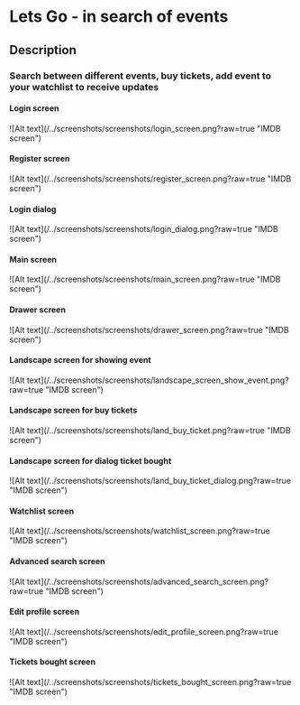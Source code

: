 # Lets Go - in search of events

<h2>Description</h2>
<h3>
	Search between different events, buy tickets, add event to your watchlist to receive updates
</h3>

<h4>
	Login screen
</h4>
	![Alt text](/../screenshots/screenshots/login_screen.png?raw=true "IMDB screen")
<h4>
	Register screen
</h4>
	![Alt text](/../screenshots/screenshots/register_screen.png?raw=true "IMDB screen")
<h4>
	Login dialog
</h4>
	![Alt text](/../screenshots/screenshots/login_dialog.png?raw=true "IMDB screen")
<h4>
	Main screen
</h4>
	![Alt text](/../screenshots/screenshots/main_screen.png?raw=true "IMDB screen")
<h4>
	Drawer screen
</h4>
	![Alt text](/../screenshots/screenshots/drawer_screen.png?raw=true "IMDB screen")
<h4>
	Landscape screen for showing event
</h4>
	![Alt text](/../screenshots/screenshots/landscape_screen_show_event.png?raw=true "IMDB screen")
<h4>
	Landscape screen for buy tickets
</h4>
	![Alt text](/../screenshots/screenshots/land_buy_ticket.png?raw=true "IMDB screen")
<h4>
	Landscape screen for dialog ticket bought
</h4>
	![Alt text](/../screenshots/screenshots/land_buy_ticket_dialog.png?raw=true "IMDB screen")
<h4>
	Watchlist screen
</h4>
	![Alt text](/../screenshots/screenshots/watchlist_screen.png?raw=true "IMDB screen")
<h4>
	Advanced search screen
</h4>
	![Alt text](/../screenshots/screenshots/advanced_search_screen.png?raw=true "IMDB screen")
<h4>
	Edit profile screen
</h4>
	![Alt text](/../screenshots/screenshots/edit_profile_screen.png?raw=true "IMDB screen")
<h4>
	Tickets bought screen
</h4>
	![Alt text](/../screenshots/screenshots/tickets_bought_screen.png?raw=true "IMDB screen")